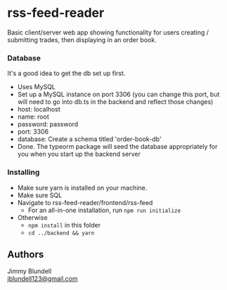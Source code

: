 # rss-feed-reader

Basic client/server web app showing functionality for users creating / submitting trades, then displaying in an order book.

### Database
It's a good idea to get the db set up first.
* Uses MySQL
* Set up a MySQL instance on port 3306 (you can change this port, but will need to go into db.ts in the backend and reflect those changes)
* host: localhost
* name: root
* password: password
* port: 3306
* database: Create a schema titled 'order-book-db'
* Done. The typeorm package will seed the database appropriately for you when you start up the backend server

### Installing

* Make sure yarn is installed on your machine.
* Make sure SQL 
* Navigate to rss-feed-reader/frontend/rss-feed
  * For an all-in-one installation, run ``` npm run initialize ```
* Otherwise
  * ``` npm install ``` in this folder
  * ``` cd ../backend && yarn ```


## Authors

Jimmy Blundell  
jblundell123@gmail.com
